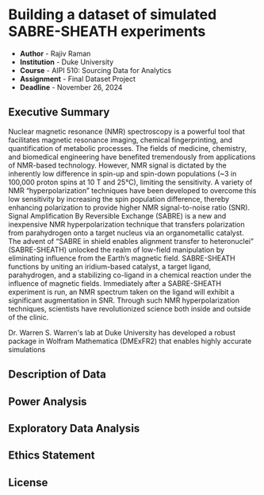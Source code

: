 # Building a dataset of simulated SABRE-SHEATH experiments

- **Author** - Rajiv Raman
- **Institution** - Duke University
- **Course** - AIPI 510: Sourcing Data for Analytics
- **Assignment** - Final Dataset Project
- **Deadline** - November 26, 2024

## Executive Summary

Nuclear magnetic resonance (NMR) spectroscopy is a powerful tool that facilitates magnetic resonance imaging, chemical fingerprinting, and quantification of metabolic processes.  The fields of medicine, chemistry, and biomedical engineering have benefited tremendously from applications of NMR-based technology. However, NMR signal is dictated by the inherently low difference in spin-up and spin-down populations (~3 in 100,000 proton spins at 10 T and 25°C), limiting the sensitivity. A variety of NMR “hyperpolarization” techniques have been developed to overcome this low sensitivity by increasing the spin population difference, thereby enhancing polarization to provide higher NMR signal-to-noise ratio (SNR). Signal Amplification By Reversible Exchange (SABRE) is a new and inexpensive NMR hyperpolarization technique that transfers polarization from parahydrogen onto a target nucleus via an organometallic catalyst. The advent of “SABRE in shield enables alignment transfer to heteronuclei” (SABRE-SHEATH) unlocked the realm of low-field manipulation by eliminating influence from the Earth’s magnetic field. SABRE-SHEATH functions by uniting an iridium-based catalyst, a target ligand, parahydrogen, and a stabilizing co-ligand in a chemical reaction under the influence of magnetic fields. Immediately after a SABRE-SHEATH experiment is run, an NMR spectrum taken on the ligand will exhibit a significant augmentation in SNR. Through such NMR hyperpolarization techniques, scientists have revolutionized science both inside and outside of the clinic.

Dr. Warren S. Warren's lab at Duke University has developed a robust package in Wolfram Mathematica (DMExFR2) that enables highly accurate simulations 

## Description of Data



## Power Analysis



## Exploratory Data Analysis



## Ethics Statement



## License
